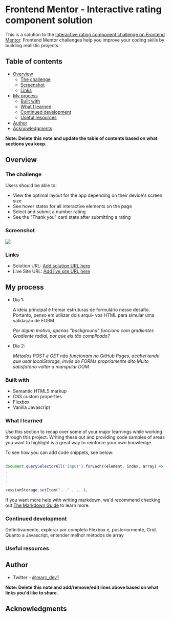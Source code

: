 # Frontend Mentor - Interactive rating component solution

This is a solution to the [Interactive rating component challenge on Frontend Mentor](https://www.frontendmentor.io/challenges/interactive-rating-component-koxpeBUmI). Frontend Mentor challenges help you improve your coding skills by building realistic projects. 

## Table of contents

- [Overview](#overview)
  - [The challenge](#the-challenge)
  - [Screenshot](#screenshot)
  - [Links](#links)
- [My process](#my-process)
  - [Built with](#built-with)
  - [What I learned](#what-i-learned)
  - [Continued development](#continued-development)
  - [Useful resources](#useful-resources)
- [Author](#author)
- [Acknowledgments](#acknowledgments)

**Note: Delete this note and update the table of contents based on what sections you keep.**

## Overview

### The challenge

Users should be able to:

- View the optimal layout for the app depending on their device's screen size
- See hover states for all interactive elements on the page
- Select and submit a number rating
- See the "Thank you" card state after submitting a rating

### Screenshot

![](./screenshot.jpg)

### Links

- Solution URL: [Add solution URL here](https://your-solution-url.com)
- Live Site URL: [Add live site URL here](https://your-live-site-url.com)

## My process

- Dia 1:

  A ideia principal é treinar estruturas de formulário nesse desafio. Portanto, penso em utilizar dois arqui-
  vos HTML para simular uma validação de FORM.

  *Por algum motivo, apenas "background" funciona com gradientes*
  *Gradiente radial, por que eis tão complicado?*
  
- Dia 2:
  
  *Métodos POST e GET não funcionam no GitHub Pages, acabei tendo que usar localStorage, invés de FORMs propriamente dito*
  *Muito satisfatório voltar a manipular DOM*

### Built with

- Semantic HTML5 markup
- CSS custom properties
- Flexbox
- Vanilla Javascript

### What I learned

Use this section to recap over some of your major learnings while working through this project. Writing these out and providing code samples of areas you want to highlight is a great way to reinforce your own knowledge.

To see how you can add code snippets, see below:

```js

document.querySelectorAll('input').forEach((element, index, array) => { ... }
.
.
.

sessionStorage.setItem("..." , ...);
```

If you want more help with writing markdown, we'd recommend checking out [The Markdown Guide](https://www.markdownguide.org/) to learn more.


### Continued development

Definitivamente, explorar por completo Flexbox e, posteriormente, Grid. Quanto a Javascript, entender melhor métodos de array

### Useful resources

## Author

- Twitter - [@marc_dev1](https://twitter.com/marc_dev1)

**Note: Delete this note and add/remove/edit lines above based on what links you'd like to share.**

## Acknowledgments

